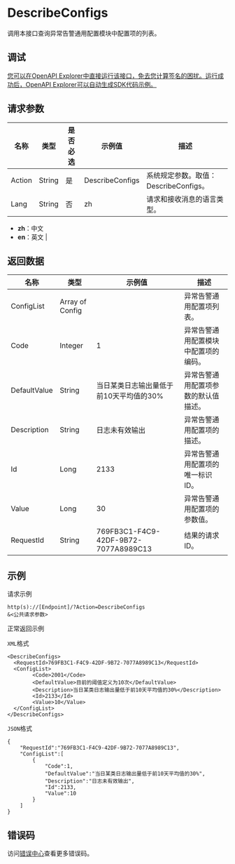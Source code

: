 # DescribeConfigs

调用本接口查询异常告警通用配置模块中配置项的列表。

## 调试

[您可以在OpenAPI Explorer中直接运行该接口，免去您计算签名的困扰。运行成功后，OpenAPI Explorer可以自动生成SDK代码示例。](https://api.aliyun.com/#product=Sddp&api=DescribeConfigs&type=RPC&version=2019-01-03)

## 请求参数

|名称|类型|是否必选|示例值|描述|
|--|--|----|---|--|
|Action|String|是|DescribeConfigs|系统规定参数。取值：DescribeConfigs。 |
|Lang|String|否|zh|请求和接收消息的语言类型。

 -   **zh**：中文
-   **en**：英文 |

## 返回数据

|名称|类型|示例值|描述|
|--|--|---|--|
|ConfigList|Array of Config| |异常告警通用配置项列表。 |
|Code|Integer|1|异常告警通用配置模块中配置项的编码。 |
|DefaultValue|String|当日某类日志输出量低于前10天平均值的30%|异常告警通用配置项参数的默认值描述。 |
|Description|String|日志未有效输出|异常告警通用配置项的描述。 |
|Id|Long|2133|异常告警通用配置项的唯一标识ID。 |
|Value|Long|30|异常告警通用配置项的参数值。 |
|RequestId|String|769FB3C1-F4C9-42DF-9B72-7077A8989C13|结果的请求ID。 |

## 示例

请求示例

```
http(s)://[Endpoint]/?Action=DescribeConfigs
&<公共请求参数>
```

正常返回示例

`XML`格式

```
<DescribeConfigs>
  <RequestId>769FB3C1-F4C9-42DF-9B72-7077A8989C13</RequestId>
  <ConfigList>
        <Code>2001</Code>
        <DefaultValue>目前的阈值定义为10次</DefaultValue>
        <Description>当日某类日志输出量低于前10天平均值的30%</Description>
        <Id>2133</Id>
        <Value>10</Value>
  </ConfigList>
</DescribeConfigs>
```

`JSON`格式

```
{
    "RequestId":"769FB3C1-F4C9-42DF-9B72-7077A8989C13",
    "ConfigList":[
        {
            "Code":1, 
            "DefaultValue":"当日某类日志输出量低于前10天平均值的30%",
            "Description":"日志未有效输出", 
            "Id":2133,
            "Value":10
        }
    ]
}
```

## 错误码

访问[错误中心](https://error-center.alibabacloud.com/status/product/Sddp)查看更多错误码。

